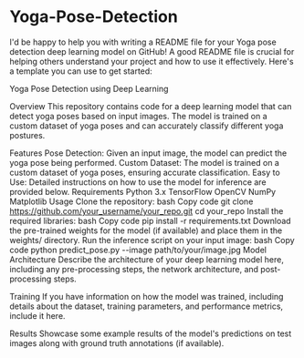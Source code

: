 # Yoga-Pose-Detection

I'd be happy to help you with writing a README file for your Yoga pose detection deep learning model on GitHub! A good README file is crucial for helping others understand your project and how to use it effectively. Here's a template you can use to get started:

Yoga Pose Detection using Deep Learning

Overview
This repository contains code for a deep learning model that can detect yoga poses based on input images. The model is trained on a custom dataset of yoga poses and can accurately classify different yoga postures.

Features
Pose Detection: Given an input image, the model can predict the yoga pose being performed.
Custom Dataset: The model is trained on a custom dataset of yoga poses, ensuring accurate classification.
Easy to Use: Detailed instructions on how to use the model for inference are provided below.
Requirements
Python 3.x
TensorFlow
OpenCV
NumPy
Matplotlib
Usage
Clone the repository:
bash
Copy code
git clone https://github.com/your_username/your_repo.git
cd your_repo
Install the required libraries:
bash
Copy code
pip install -r requirements.txt
Download the pre-trained weights for the model (if available) and place them in the weights/ directory.
Run the inference script on your input image:
bash
Copy code
python predict_pose.py --image path/to/your/image.jpg
Model Architecture
Describe the architecture of your deep learning model here, including any pre-processing steps, the network architecture, and post-processing steps.

Training
If you have information on how the model was trained, including details about the dataset, training parameters, and performance metrics, include it here.

Results
Showcase some example results of the model's predictions on test images along with ground truth annotations (if available).
